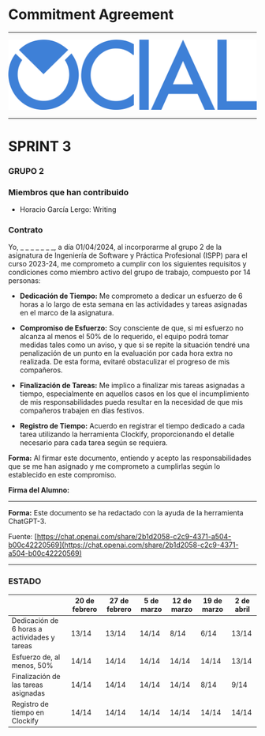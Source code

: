 # Commitment Agreement
---

<MDXLayout>
  <img src="https://github.com/ispp-2324-ocial/KB/blob/main/assets/Texto_Ocial.png?raw=true" alt="Texto_Ocial" className="img-centered img-custom-height" />
</MDXLayout>

---

# SPRINT 3

### GRUPO 2

### Miembros que han contribuido

- Horacio García Lergo: Writing

### Contrato

Yo, _ _ _ _ _ _ _, a día 01/04/2024, al incorporarme al grupo 2 de la asignatura de Ingeniería de Software y Práctica Profesional (ISPP) para el curso 2023-24, me comprometo a cumplir con los siguientes requisitos y condiciones como miembro activo del grupo de trabajo, compuesto por 14 personas:

- **Dedicación de Tiempo:** Me comprometo a dedicar un esfuerzo de 6 horas a lo largo de esta semana en las actividades y tareas asignadas en el marco de la asignatura.

- **Compromiso de Esfuerzo:** Soy consciente de que, si mi esfuerzo no alcanza al menos el 50% de lo requerido, el equipo podrá tomar medidas tales como un aviso, y que si se repite la situación tendré una penalización de un punto en la evaluación por cada hora extra no realizada. De esta forma, evitaré obstaculizar el progreso de mis compañeros.

- **Finalización de Tareas:** Me implico a finalizar mis tareas asignadas a tiempo, especialmente en aquellos casos en los que el incumplimiento de mis responsabilidades pueda resultar en la necesidad de que mis compañeros trabajen en días festivos.

- **Registro de Tiempo:** Acuerdo en registrar el tiempo dedicado a cada tarea utilizando la herramienta Clockify, proporcionando el detalle necesario para cada tarea según se requiera.

**Forma:**
Al firmar este documento, entiendo y acepto las responsabilidades que se me han asignado y me comprometo a cumplirlas según lo establecido en este compromiso.

**Firma del Alumno:**

---

**Forma:**
Este documento se ha redactado con la ayuda de la herramienta ChatGPT-3.

Fuente: [https://chat.openai.com/share/2b1d2058-c2c9-4371-a504-b00c42220569](https://chat.openai.com/share/2b1d2058-c2c9-4371-a504-b00c42220569)

---

### ESTADO

|          | 20 de febrero | 27 de febrero | 5 de marzo | 12 de marzo | 19 de marzo | 2 de abril |
|----------|---------------|----------------|------------|-------------|-------------|------------|
| Dedicación de 6 horas a actividades y tareas | 13/14 | 13/14 | 14/14 | 8/14 | 6/14 | 13/14 |
| Esfuerzo de, al menos, 50% | 14/14 | 14/14 | 14/14 | 14/14 | 14/14 | 13/14 |
| Finalización de las tareas asignadas | 14/14 | 14/14 | 14/14 | 14/14 | 8/14 | 9/14 |
| Registro de tiempo en Clockify | 14/14 | 14/14 | 14/14 | 14/14 | 14/14 | 14/14 |

